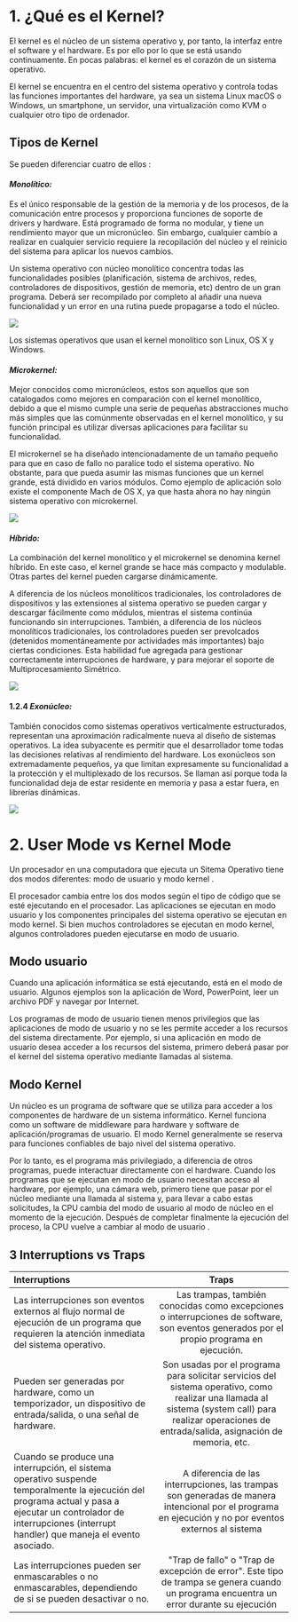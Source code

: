 # 1. ¿Qué es el Kernel?
El kernel es el núcleo de un sistema operativo y, por tanto, la interfaz entre el software y el hardware. Es por ello por lo que se está usando continuamente. En pocas palabras: el kernel es el corazón de un sistema operativo.

El kernel se encuentra en el centro del sistema operativo y controla todas las funciones importantes del hardware, ya sea un sistema Linux macOS o Windows, un smartphone, un servidor, una virtualización como KVM o cualquier otro tipo de ordenador.
## Tipos de Kernel
Se pueden diferenciar cuatro de ellos :
#### ***Monolítico:*** 
 Es el único responsable de la gestión de la memoria y de los procesos, de la comunicación entre procesos y proporciona funciones de soporte de drivers y hardware. Está programado de forma no modular, y tiene un rendimiento mayor que un micronúcleo. Sin embargo, cualquier cambio a realizar en cualquier servicio requiere la recopilación del núcleo y el reinicio del sistema para aplicar los nuevos cambios.

Un sistema operativo con núcleo monolítico concentra todas las funcionalidades posibles (planificación, sistema de archivos, redes, controladores de dispositivos, gestión de memoria, etc) dentro de un gran programa. Deberá ser recompilado por completo al añadir una nueva funcionalidad y un error en una rutina puede propagarse a todo el núcleo. 

![](https://static.javatpoint.com/operating-system/images/monolithic-structure-of-operating-system.png)

Los sistemas operativos que usan el kernel monolítico son Linux, OS X y Windows.
#### ***Microkernel:*** 
Mejor conocidos como micronúcleos, estos son aquellos que son catalogados como mejores en comparación con el kernel monolítico, debido a que el mismo cumple una serie de pequeñas abstracciones mucho más simples que las comúnmente observadas en el kernel monolítico, y su función principal es utilizar diversas aplicaciones para facilitar su funcionalidad. 

El microkernel se ha diseñado intencionadamente de un tamaño pequeño para que en caso de fallo no paralice todo el sistema operativo. No obstante, para que pueda asumir las mismas funciones que un kernel grande, está dividido en varios módulos. Como ejemplo de aplicación solo existe el componente Mach de OS X, ya que hasta ahora no hay ningún sistema operativo con microkernel.

![](https://files.codingninjas.in/article_images/microkernel-2-1643276442.webp)
####  ***Híbrido:*** 
La combinación del kernel monolítico y el microkernel se denomina kernel híbrido. En este caso, el kernel grande se hace más compacto y modulable. Otras partes del kernel pueden cargarse dinámicamente. 

A diferencia de los núcleos monolíticos tradicionales, los controladores de dispositivos y las extensiones al sistema operativo se pueden cargar y descargar fácilmente como módulos, mientras el sistema continúa funcionando sin interrupciones. También, a diferencia de los núcleos monolíticos tradicionales, los controladores pueden ser prevolcados (detenidos momentáneamente por actividades más importantes) bajo ciertas condiciones. Esta habilidad fue agregada para gestionar correctamente interrupciones de hardware, y para mejorar el soporte de Multiprocesamiento Simétrico.

![](https://qph.cf2.quoracdn.net/main-qimg-df26b5a2361f3b2f3aa2e16658940346)
#### 1.2.4 ***Exonúcleo:*** 
También conocidos como sistemas operativos verticalmente estructurados, representan una aproximación radicalmente nueva al diseño de sistemas operativos. La idea subyacente es permitir que el desarrollador tome todas las decisiones relativas al rendimiento del hardware. Los exonúcleos son extremadamente pequeños, ya que limitan expresamente su funcionalidad a la protección y el multiplexado de los recursos. Se llaman así porque toda la funcionalidad deja de estar residente en memoria y pasa a estar fuera, en librerías dinámicas.


![](https://zhu45.org/images/microkernels.png)




# 2. User Mode vs Kernel Mode
Un procesador en una computadora que ejecuta un Sitema Operativo tiene dos modos diferentes: modo de usuario y modo kernel .

El procesador cambia entre los dos modos según el tipo de código que se esté ejecutando en el procesador. Las aplicaciones se ejecutan en modo usuario y los componentes principales del sistema operativo se ejecutan en modo kernel. Si bien muchos controladores se ejecutan en modo kernel, algunos controladores pueden ejecutarse en modo de usuario.
##  Modo usuario
Cuando una aplicación informática se está ejecutando, está en el modo de usuario. Algunos ejemplos son la aplicación de Word, PowerPoint, leer un archivo PDF y navegar por Internet.
 
Los programas de modo de usuario tienen menos privilegios que las aplicaciones de modo de usuario y no se les permite acceder a los recursos del sistema directamente. Por ejemplo, si una aplicación en modo de usuario desea acceder a los recursos del sistema, primero deberá pasar por el kernel del sistema operativo mediante llamadas al sistema. 

## Modo Kernel
Un núcleo es un programa de software que se utiliza para acceder a los componentes de hardware de un sistema informático. Kernel funciona como un software de middleware para hardware y software de aplicación/programas de usuario. El modo Kernel generalmente se reserva para funciones confiables de bajo nivel del sistema operativo.

 Por lo tanto, es el programa más privilegiado, a diferencia de otros programas, puede interactuar directamente con el hardware. Cuando los programas que se ejecutan en modo de usuario necesitan acceso al hardware, por ejemplo, una cámara web, primero tiene que pasar por el núcleo mediante una llamada al sistema y, para llevar a cabo estas solicitudes, la CPU cambia del modo de usuario al modo de núcleo en el momento de la ejecución. Después de completar finalmente la ejecución del proceso, la CPU vuelve a cambiar al modo de usuario .


 ## 3 Interruptions vs Traps
 
 | Interruptions  | Traps  | 
| :------------ |:---------------:| 
|  Las interrupciones son eventos externos al flujo normal de ejecución de un programa que requieren la atención inmediata del sistema operativo. | Las trampas, también conocidas como excepciones o interrupciones de software, son eventos generados por el propio programa en ejecución. |
| Pueden ser generadas por hardware, como un temporizador, un dispositivo de entrada/salida, o una señal de hardware. |Son usadas por el programa para solicitar servicios del sistema operativo, como realizar una llamada al sistema (system call) para realizar operaciones de entrada/salida, asignación de memoria, etc. |  
| Cuando se produce una interrupción, el sistema operativo suspende temporalmente la ejecución del programa actual y pasa a ejecutar un controlador de interrupciones (interrupt handler) que maneja el evento asociado. | A diferencia de las interrupciones, las trampas son generadas de manera intencional por el programa en ejecución y no por eventos externos al sistema |   
|Las interrupciones pueden ser enmascarables o no enmascarables, dependiendo de si se pueden desactivar o no.|  "Trap de fallo" o "Trap de excepción de error". Este tipo de trampa se genera cuando un programa encuentra un error durante su ejecución|  

